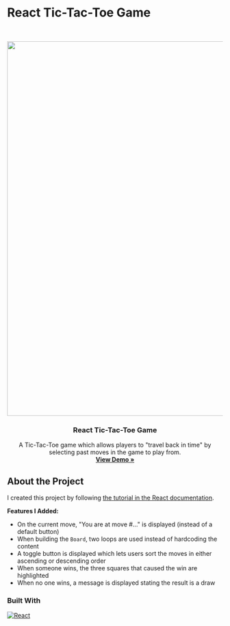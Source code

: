 # React Tic-Tac-Toe Game

<br />
<p align="center">
  <a href="https://sososammy.github.io/react-tic-tac-toe">
    <img width="1917" height="872" alt="image" src="https://github.com/user-attachments/assets/8f0d0d23-e2f4-4871-8a65-1d2b981edfde" />
  </a>

  <h3 align="center">React Tic-Tac-Toe Game</h3>

  <p align="center">
    A Tic-Tac-Toe game which allows players to "travel back in time" by selecting past moves in the game to play from.
    <br />
    <a href="https://sososammy.github.io/react-tic-tac-toe"><strong>View Demo »</strong></a>
  </p>
</p>

## About the Project

I created this project by following [the tutorial in the React documentation](https://react.dev/learn/tutorial-tic-tac-toe).

**Features I Added:**
* On the current move, "You are at move #..." is displayed (instead of a default button)
* When building the `Board`, two loops are used instead of hardcoding the content
* A toggle button is displayed which lets users sort the moves in either ascending or descending order
* When someone wins, the three squares that caused the win are highlighted
* When no one wins, a message is displayed stating the result is a draw

### Built With

[![React][React.js]][React-url]

[React.js]: https://img.shields.io/badge/React-20232A?style=for-the-badge&logo=react&logoColor=61DAFB
[React-url]: https://reactjs.org/
